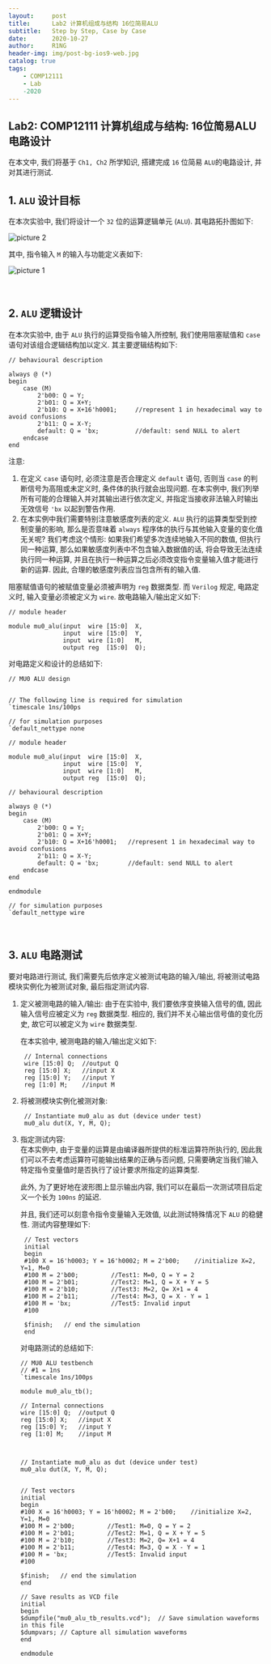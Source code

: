 ```yaml
---
layout:     post
title:      Lab2 计算机组成与结构 16位简易ALU
subtitle:   Step by Step, Case by Case
date:       2020-10-27
author:     R1NG
header-img: img/post-bg-ios9-web.jpg
catalog: true
tags:
    - COMP12111
    - Lab
    -2020
---
```




## Lab2: COMP12111 计算机组成与结构: 16位简易ALU电路设计

在本文中, 我们将基于 `Ch1, Ch2` 所学知识, 搭建完成 `16` 位简易 `ALU`的电路设计, 并对其进行测试. 

## 1. `ALU` 设计目标

在本次实验中, 我们将设计一个 `32` 位的运算逻辑单元 (`ALU`). 其电路拓扑图如下:

![picture 2](../../images/61bc556f5665bdc61e7aa3b03494ca1c72ede2115f9cadceee25cddb83c47359.png)  

其中, 指令输入 `M` 的输入与功能定义表如下:

![picture 1](../../images/35eaee1caa2539e13181e3c7ca0a51faf46ace76d38dd5974c69bcaec2319676.png)  


<br>

## 2. `ALU` 逻辑设计
在本次实验中, 由于 `ALU` 执行的运算受指令输入所控制, 我们使用阻塞赋值和 `case` 语句对该组合逻辑结构加以定义. 其主要逻辑结构如下:
```
// behavioural description

always @ (*)
begin
    case (M)
        2'b00: Q = Y;
        2'b01: Q = X+Y;
        2'b10: Q = X+16'h0001;     //represent 1 in hexadecimal way to avoid confusions
        2'b11: Q = X-Y;
        default: Q = 'bx;          //default: send NULL to alert
    endcase
end
```
注意: 
1. 在定义 `case` 语句时, 必须注意是否合理定义 `default` 语句, 否则当 `case` 的判断信号为高阻或未定义时, 条件体的执行就会出现问题. 在本实例中, 我们列举所有可能的合理输入并对其输出进行依次定义, 并指定当接收非法输入时输出无效信号 `'bx` 以起到警告作用. 
2. 在本实例中我们需要特别注意敏感度列表的定义. `ALU` 执行的运算类型受到控制变量的影响, 那么是否意味着 `always` 程序体的执行与其他输入变量的变化值无关呢? 我们考虑这个情形: 如果我们希望多次连续地输入不同的数值, 但执行同一种运算, 那么如果敏感度列表中不包含输入数据值的话, 将会导致无法连续执行同一种运算, 并且在执行一种运算之后必须改变指令变量输入值才能进行新的运算. 因此, 合理的敏感度列表应当包含所有的输入值. 

阻塞赋值语句的被赋值变量必须被声明为 `reg` 数据类型. 而 `Verilog` 规定, 电路定义时, 输入变量必须被定义为 `wire`. 故电路输入/输出定义如下:
```
// module header

module mu0_alu(input  wire [15:0]  X, 
               input  wire [15:0]  Y, 
               input  wire [1:0]   M, 
               output reg  [15:0]  Q);

```

对电路定义和设计的总结如下:
```
// MU0 ALU design 


// The following line is required for simulation 
`timescale 1ns/100ps

// for simulation purposes
`default_nettype none

// module header

module mu0_alu(input  wire [15:0]  X, 
               input  wire [15:0]  Y, 
               input  wire [1:0]   M, 
               output reg  [15:0]  Q);

// behavioural description

always @ (*)
begin
    case (M)
        2'b00: Q = Y;
        2'b01: Q = X+Y;
        2'b10: Q = X+16'h0001;   //represent 1 in hexadecimal way to avoid confusions
        2'b11: Q = X-Y;
        default: Q = 'bx;        //default: send NULL to alert
    endcase
end

endmodule 

// for simulation purposes
`default_nettype wire

```

<br>

## 3. `ALU` 电路测试

要对电路进行测试, 我们需要先后依序定义被测试电路的输入/输出, 将被测试电路模块实例化为被测试对象, 最后指定测试内容. 

1. 定义被测电路的输入/输出:
   由于在实验中, 我们要依序变换输入信号的值, 因此输入信号应被定义为 `reg` 数据类型. 相应的, 我们并不关心输出信号值的变化历史, 故它可以被定义为 `wire` 数据类型. 

   在本实验中, 被测电路的输入/输出定义如下:
   ```
    // Internal connections
    wire [15:0] Q;  //output Q
    reg [15:0] X;   //input X
    reg [15:0] Y;   //input Y
    reg [1:0] M;    //input M
   ```

2. 将被测模块实例化被测对象:
   ```
    // Instantiate mu0_alu as dut (device under test)
    mu0_alu dut(X, Y, M, Q);
   ```
3. 指定测试内容:<br>
   在本实例中, 由于变量的运算是由编译器所提供的标准运算符所执行的, 因此我们可以不去考虑运算符可能输出结果的正确与否问题, 只需要确定当我们输入特定指令变量值时是否执行了设计要求所指定的运算类型. 

   此外, 为了更好地在波形图上显示输出内容, 我们可以在最后一次测试项目后定义一个长为 `100ns` 的延迟. 

    并且, 我们还可以刻意令指令变量输入无效值, 以此测试特殊情况下 `ALU` 的稳健性. 
   测试内容整理如下:
   ```
    // Test vectors
    initial
    begin
    #100 X = 16'h0003; Y = 16'h0002; M = 2'b00;    //initialize X=2, Y=1, M=0
    #100 M = 2'b00;         //Test1: M=0, Q = Y = 2
    #100 M = 2'b01;         //Test2: M=1, Q = X + Y = 5
    #100 M = 2'b10;         //Test3: M=2, Q= X+1 = 4
    #100 M = 2'b11;         //Test4: M=3, Q = X - Y = 1
    #100 M = 'bx;           //Test5: Invalid input
    #100

    $finish;   // end the simulation
    end
   ```

    对电路测试的总结如下:
    ```
    // MU0 ALU testbench 
    // #1 = 1ns
    `timescale 1ns/100ps 

    module mu0_alu_tb();

    // Internal connections
    wire [15:0] Q;  //output Q
    reg [15:0] X;   //input X
    reg [15:0] Y;   //input Y
    reg [1:0] M;    //input M



    // Instantiate mu0_alu as dut (device under test)
    mu0_alu dut(X, Y, M, Q);


    // Test vectors
    initial
    begin
    #100 X = 16'h0003; Y = 16'h0002; M = 2'b00;    //initialize X=2, Y=1, M=0
    #100 M = 2'b00;         //Test1: M=0, Q = Y = 2
    #100 M = 2'b01;         //Test2: M=1, Q = X + Y = 5
    #100 M = 2'b10;         //Test3: M=2, Q= X+1 = 4
    #100 M = 2'b11;         //Test4: M=3, Q = X - Y = 1
    #100 M = 'bx;           //Test5: Invalid input
    #100

    $finish;   // end the simulation
    end
    
    // Save results as VCD file 
    initial
    begin
    $dumpfile("mu0_alu_tb_results.vcd");  // Save simulation waveforms in this file
    $dumpvars; // Capture all simulation waveforms
    end

    endmodule 

    ```

